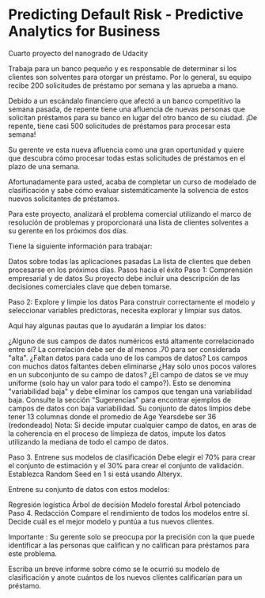 # Predicting Default Risk - Predictive Analytics for Business
 Cuarto proyecto del nanogrado de Udacity
 
 
Trabaja para un banco pequeño y es responsable de determinar si los clientes son solventes para otorgar un préstamo. Por lo general, su equipo recibe 200 solicitudes de préstamo por semana y las aprueba a mano.

Debido a un escándalo financiero que afectó a un banco competitivo la semana pasada, de repente tiene una afluencia de nuevas personas que solicitan préstamos para su banco en lugar del otro banco de su ciudad. ¡De repente, tiene casi 500 solicitudes de préstamos para procesar esta semana!

Su gerente ve esta nueva afluencia como una gran oportunidad y quiere que descubra cómo procesar todas estas solicitudes de préstamos en el plazo de una semana.

Afortunadamente para usted, acaba de completar un curso de modelado de clasificación y sabe cómo evaluar sistemáticamente la solvencia de estos nuevos solicitantes de préstamos.

Para este proyecto, analizará el problema comercial utilizando el marco de resolución de problemas y proporcionará una lista de clientes solventes a su gerente en los próximos dos días.

Tiene la siguiente información para trabajar:

Datos sobre todas las aplicaciones pasadas
La lista de clientes que deben procesarse en los próximos días.
Pasos hacia el éxito
Paso 1: Comprensión empresarial y de datos
Su proyecto debe incluir una descripción de las decisiones comerciales clave que deben tomarse.

Paso 2: Explore y limpie los datos
Para construir correctamente el modelo y seleccionar variables predictoras, necesita explorar y limpiar sus datos.

Aquí hay algunas pautas que lo ayudarán a limpiar los datos:

¿Alguno de sus campos de datos numéricos está altamente correlacionado entre sí? La correlación debe ser de al menos .70 para ser considerada "alta".
¿Faltan datos para cada uno de los campos de datos? Los campos con muchos datos faltantes deben eliminarse
¿Hay solo unos pocos valores en un subconjunto de su campo de datos? ¿El campo de datos se ve muy uniforme (solo hay un valor para todo el campo?). Esto se denomina "variabilidad baja" y debe eliminar los campos que tengan una variabilidad baja. Consulte la sección "Sugerencias" para encontrar ejemplos de campos de datos con baja variabilidad.
Su conjunto de datos limpios debe tener 13 columnas donde el promedio de Age Yearsdebe ser 36 (redondeado)
Nota: Si decide imputar cualquier campo de datos, en aras de la coherencia en el proceso de limpieza de datos, impute los datos utilizando la mediana de todo el campo de datos.

Paso 3. Entrene sus modelos de clasificación
Debe elegir el 70% para crear el conjunto de estimación y el 30% para crear el conjunto de validación. Establezca Random Seed en 1 si está usando Alteryx.

Entrene su conjunto de datos con estos modelos:

Regresión logística
Árbol de decisión
Modelo forestal
Árbol potenciado
Paso 4. Redacción
Compare el rendimiento de todos los modelos entre sí. Decide cuál es el mejor modelo y puntúa a tus nuevos clientes.

Importante : Su gerente solo se preocupa por la precisión con la que puede identificar a las personas que califican y no califican para préstamos para este problema.

Escriba un breve informe sobre cómo se le ocurrió su modelo de clasificación y anote cuántos de los nuevos clientes calificarían para un préstamo.
